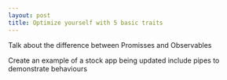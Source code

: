 ```yaml
---
layout: post
title: Optimize yourself with 5 basic traits
---
```


Talk about the difference between Promisses and Observables

Create an example of a stock app being updated
include pipes to demonstrate behaviours